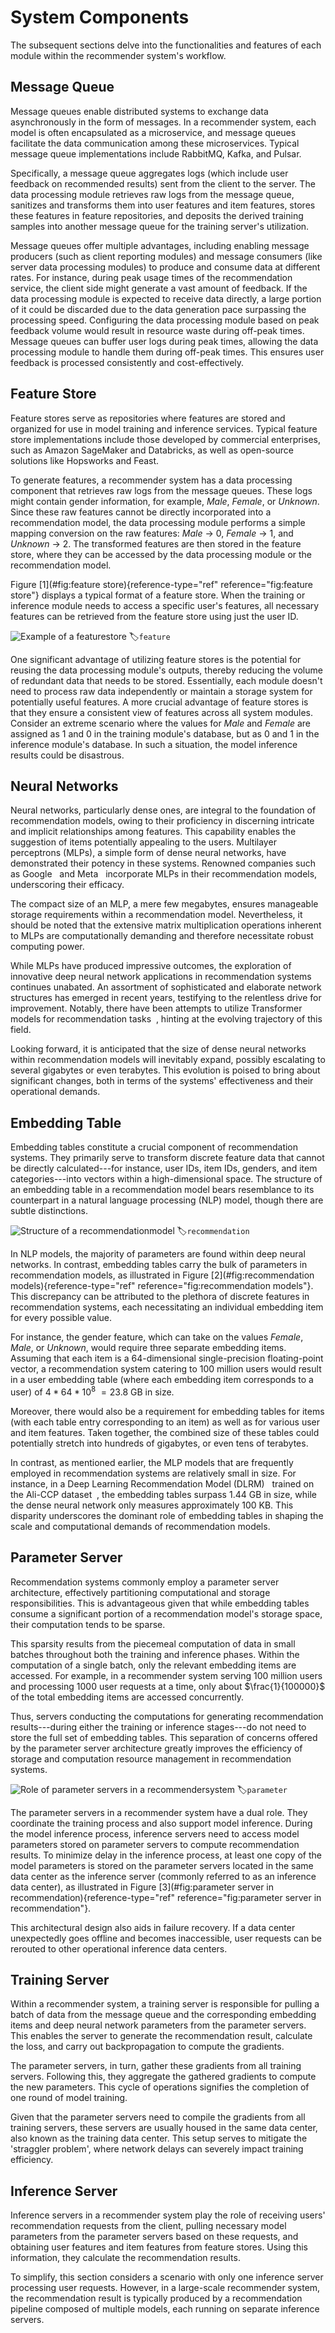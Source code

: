 # System Components

The subsequent sections delve into the functionalities and features of
each module within the recommender system's workflow.

## Message Queue

Message queues enable distributed systems to exchange data
asynchronously in the form of messages. In a recommender system, each
model is often encapsulated as a microservice, and message queues
facilitate the data communication among these microservices. Typical
message queue implementations include RabbitMQ, Kafka, and Pulsar.

Specifically, a message queue aggregates logs (which include user
feedback on recommended results) sent from the client to the server. The
data processing module retrieves raw logs from the message queue,
sanitizes and transforms them into user features and item features,
stores these features in feature repositories, and deposits the derived
training samples into another message queue for the training server's
utilization.

Message queues offer multiple advantages, including enabling message
producers (such as client reporting modules) and message consumers (like
server data processing modules) to produce and consume data at different
rates. For instance, during peak usage times of the recommendation
service, the client side might generate a vast amount of feedback. If
the data processing module is expected to receive data directly, a large
portion of it could be discarded due to the data generation pace
surpassing the processing speed. Configuring the data processing module
based on peak feedback volume would result in resource waste during
off-peak times. Message queues can buffer user logs during peak times,
allowing the data processing module to handle them during off-peak
times. This ensures user feedback is processed consistently and
cost-effectively.

## Feature Store

Feature stores serve as repositories where features are stored and
organized for use in model training and inference services. Typical
feature store implementations include those developed by commercial
enterprises, such as Amazon SageMaker and Databricks, as well as
open-source solutions like Hopsworks and Feast.

To generate features, a recommender system has a data processing
component that retrieves raw logs from the message queues. These logs
might contain gender information, for example, *Male*, *Female*, or
*Unknown*. Since these raw features cannot be directly incorporated into
a recommendation model, the data processing module performs a simple
mapping conversion on the raw features: *Male* $\rightarrow$ 0, *Female*
$\rightarrow$ 1, and *Unknown* $\rightarrow$ 2. The transformed features
are then stored in the feature store, where they can be accessed by the
data processing module or the recommendation model.

Figure [1](#fig:feature store){reference-type="ref"
reference="fig:feature store"} displays a typical format of a feature
store. When the training or inference module needs to access a specific
user's features, all necessary features can be retrieved from the
feature store using just the user ID.

![Example of a featurestore](../img/ch_recommender/feature_store.png)
:label:`feature`

One significant advantage of utilizing feature stores is the potential
for reusing the data processing module's outputs, thereby reducing the
volume of redundant data that needs to be stored. Essentially, each
module doesn't need to process raw data independently or maintain a
storage system for potentially useful features. A more crucial advantage
of feature stores is that they ensure a consistent view of features
across all system modules. Consider an extreme scenario where the values
for *Male* and *Female* are assigned as 1 and 0 in the training module's
database, but as 0 and 1 in the inference module's database. In such a
situation, the model inference results could be disastrous.

## Neural Networks

Neural networks, particularly dense ones, are integral to the foundation
of recommendation models, owing to their proficiency in discerning
intricate and implicit relationships among features. This capability
enables the suggestion of items potentially appealing to the users.
Multilayer perceptrons (MLPs), a simple form of dense neural networks,
have demonstrated their potency in these systems. Renowned companies
such as Google   and Meta   incorporate MLPs in their recommendation
models, underscoring their efficacy.

The compact size of an MLP, a mere few megabytes, ensures manageable
storage requirements within a recommendation model. Nevertheless, it
should be noted that the extensive matrix multiplication operations
inherent to MLPs are computationally demanding and therefore necessitate
robust computing power.

While MLPs have produced impressive outcomes, the exploration of
innovative deep neural network applications in recommendation systems
continues unabated. An assortment of sophisticated and elaborate network
structures has emerged in recent years, testifying to the relentless
drive for improvement. Notably, there have been attempts to utilize
Transformer models for recommendation tasks  , hinting at the evolving
trajectory of this field.

Looking forward, it is anticipated that the size of dense neural
networks within recommendation models will inevitably expand, possibly
escalating to several gigabytes or even terabytes. This evolution is
poised to bring about significant changes, both in terms of the systems'
effectiveness and their operational demands.

## Embedding Table

Embedding tables constitute a crucial component of recommendation
systems. They primarily serve to transform discrete feature data that
cannot be directly calculated---for instance, user IDs, item IDs,
genders, and item categories---into vectors within a high-dimensional
space. The structure of an embedding table in a recommendation model
bears resemblance to its counterpart in a natural language processing
(NLP) model, though there are subtle distinctions.

![Structure of a recommendationmodel](../img/ch_recommender/recommendation_model.png)
:label:`recommendation`

In NLP models, the majority of parameters are found within deep neural
networks. In contrast, embedding tables carry the bulk of parameters in
recommendation models, as illustrated in Figure
[2](#fig:recommendation models){reference-type="ref"
reference="fig:recommendation models"}. This discrepancy can be
attributed to the plethora of discrete features in recommendation
systems, each necessitating an individual embedding item for every
possible value.

For instance, the gender feature, which can take on the values *Female*,
*Male*, or *Unknown*, would require three separate embedding items.
Assuming that each item is a 64-dimensional single-precision
floating-point vector, a recommendation system catering to 100 million
users would result in a user embedding table (where each embedding item
corresponds to a user) of $4*64*10^8~=23.8$ GB in size.

Moreover, there would also be a requirement for embedding tables for
items (with each table entry corresponding to an item) as well as for
various user and item features. Taken together, the combined size of
these tables could potentially stretch into hundreds of gigabytes, or
even tens of terabytes.

In contrast, as mentioned earlier, the MLP models that are frequently
employed in recommendation systems are relatively small in size. For
instance, in a Deep Learning Recommendation Model (DLRM)   trained on
the Ali-CCP dataset  , the embedding tables surpass 1.44 GB in size,
while the dense neural network only measures approximately 100 KB. This
disparity underscores the dominant role of embedding tables in shaping
the scale and computational demands of recommendation models.

## Parameter Server

Recommendation systems commonly employ a parameter server architecture,
effectively partitioning computational and storage responsibilities.
This is advantageous given that while embedding tables consume a
significant portion of a recommendation model's storage space, their
computation tends to be sparse.

This sparsity results from the piecemeal computation of data in small
batches throughout both the training and inference phases. Within the
computation of a single batch, only the relevant embedding items are
accessed. For example, in a recommender system serving 100 million users
and processing 1000 user requests at a time, only about
$\frac{1}{100000}$ of the total embedding items are accessed
concurrently.

Thus, servers conducting the computations for generating recommendation
results---during either the training or inference stages---do not need
to store the full set of embedding tables. This separation of concerns
offered by the parameter server architecture greatly improves the
efficiency of storage and computation resource management in
recommendation systems.

![Role of parameter servers in a recommendersystem](../img/ch_recommender/parameter_server_in_recommendation.png)
:label:`parameter`

The parameter servers in a recommender system have a dual role. They
coordinate the training process and also support model inference. During
the model inference process, inference servers need to access model
parameters stored on parameter servers to compute recommendation
results. To minimize delay in the inference process, at least one copy
of the model parameters is stored on the parameter servers located in
the same data center as the inference server (commonly referred to as an
inference data center), as illustrated in Figure
[3](#fig:parameter server in recommendation){reference-type="ref"
reference="fig:parameter server in recommendation"}.

This architectural design also aids in failure recovery. If a data
center unexpectedly goes offline and becomes inaccessible, user requests
can be rerouted to other operational inference data centers.

## Training Server

Within a recommender system, a training server is responsible for
pulling a batch of data from the message queue and the corresponding
embedding items and deep neural network parameters from the parameter
servers. This enables the server to generate the recommendation result,
calculate the loss, and carry out backpropagation to compute the
gradients.

The parameter servers, in turn, gather these gradients from all training
servers. Following this, they aggregate the gathered gradients to
compute the new parameters. This cycle of operations signifies the
completion of one round of model training.

Given that the parameter servers need to compile the gradients from all
training servers, these servers are usually housed in the same data
center, also known as the training data center. This setup serves to
mitigate the 'straggler problem', where network delays can severely
impact training efficiency.

## Inference Server

Inference servers in a recommender system play the role of receiving
users' recommendation requests from the client, pulling necessary model
parameters from the parameter servers based on these requests, and
obtaining user features and item features from feature stores. Using
this information, they calculate the recommendation results.

To simplify, this section considers a scenario with only one inference
server processing user requests. However, in a large-scale recommender
system, the recommendation result is typically produced by a
recommendation pipeline composed of multiple models, each running on
separate inference servers.
